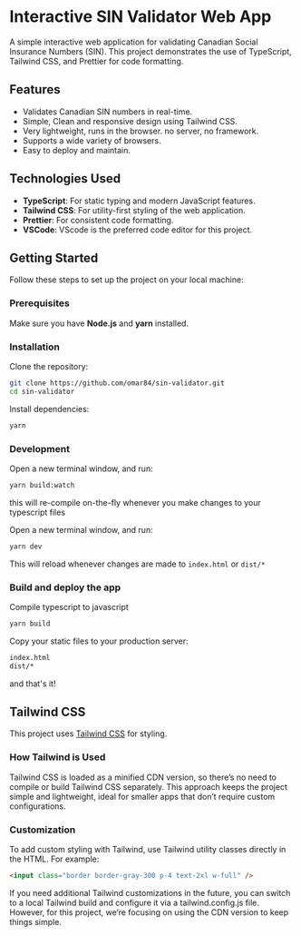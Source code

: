 # Interactive SIN Validator Web App

A simple interactive web application for validating Canadian Social Insurance Numbers (SIN). This project demonstrates the use of TypeScript, Tailwind CSS, and Prettier for code formatting.

## Features

- Validates Canadian SIN numbers in real-time.
- Simple, Clean and responsive design using Tailwind CSS.
- Very lightweight, runs in the browser. no server, no framework.
- Supports a wide variety of browsers.
- Easy to deploy and maintain.

## Technologies Used

- **TypeScript**: For static typing and modern JavaScript features.
- **Tailwind CSS**: For utility-first styling of the web application.
- **Prettier**: For consistent code formatting.
- **VSCode**: VScode is the preferred code editor for this project.

## Getting Started

Follow these steps to set up the project on your local machine:

### Prerequisites

Make sure you have **Node.js** and **yarn** installed.

### Installation

Clone the repository:

```bash
git clone https://github.com/omar84/sin-validator.git
cd sin-validator
```

Install dependencies:

```bash
yarn
```

### Development

Open a new terminal window, and run:

```bash
yarn build:watch
```

this will re-compile on-the-fly whenever you make changes to your typescript files

Open a new terminal window, and run:

```bash
yarn dev
```

This will reload whenever changes are made to `index.html` or `dist/*`

### Build and deploy the app

Compile typescript to javascript

```bash
yarn build
```

Copy your static files to your production server:

```bash
index.html
dist/*
```

and that's it!

## Tailwind CSS

This project uses [Tailwind CSS](https://tailwindcss.com/) for styling.

### How Tailwind is Used

Tailwind CSS is loaded as a minified CDN version, so there’s no need to compile or build Tailwind CSS separately. This approach keeps the project simple and lightweight, ideal for smaller apps that don’t require custom configurations.

### Customization

To add custom styling with Tailwind, use Tailwind utility classes directly in the HTML. For example:

```html
<input class="border border-gray-300 p-4 text-2xl w-full" />
```

If you need additional Tailwind customizations in the future, you can switch to a local Tailwind build and configure it via a tailwind.config.js file. However, for this project, we’re focusing on using the CDN version to keep things simple.
